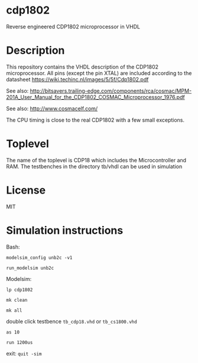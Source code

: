 # cdp1802
Reverse engineered CDP1802 microprocessor in VHDL

# Description
This repository contains the VHDL description of the CDP1802 microprocessor.
All pins (except the pin XTAL) are included according to the datasheet
https://wiki.techinc.nl/images/5/5f/Cdp1802.pdf

See also: http://bitsavers.trailing-edge.com/components/rca/cosmac/MPM-201A_User_Manual_for_the_CDP1802_COSMAC_Microprocessor_1976.pdf

See also: http://www.cosmacelf.com/

The CPU timing is close to the real CDP1802 with a few small exceptions.

# Toplevel
The name of the toplevel is CDP18 which includes the Microcontroller and RAM.
The testbenches in the directory tb/vhdl can be used in simulation

# License
MIT

# Simulation instructions
Bash:

`modelsim_config unb2c -v1`

`run_modelsim unb2c`

Modelsim:

`lp cdp1802`

`mk clean`

`mk all`

double click testbence `tb_cdp18.vhd` or `tb_cs1800.vhd`

`as 10`

`run 1200us`

exit:
`quit -sim`
